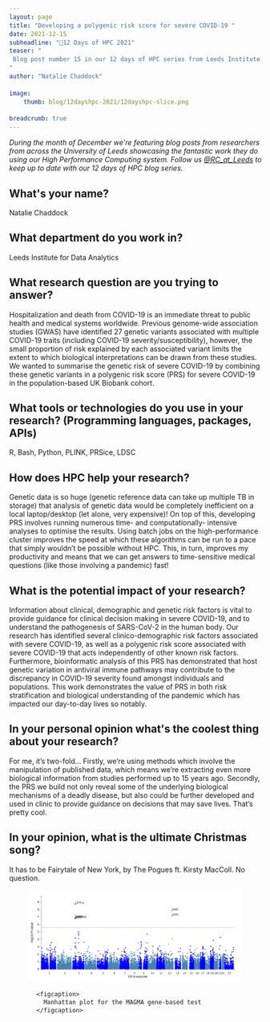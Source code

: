 ```yaml
---
layout: page
title: "Developing a polygenic risk score for severe COVID-19 "
date: 2021-12-15
subheadline: "🎄12 Days of HPC 2021"
teaser: "
 Blog post number 15 in our 12 days of HPC series from Leeds Institute for Data Analytics!
"
author: "Natalie Chaddock"

image:
    thumb: blog/12dayshpc-2021/12dayshpc-slice.png

breadcrumb: true
---
```


_During the month of December we're featuring blog posts from researchers from across the University of Leeds showcasing the fantastic work they do using our High Performance Computing system. Follow us [@RC_at_Leeds](https://twitter.com/RC_at_leeds) to keep up to date with our 12 days of HPC blog series._

## What's your name?

Natalie Chaddock

## What department do you work in?

Leeds Institute for Data Analytics

## What research question are you trying to answer?

Hospitalization and death from COVID-19 is an immediate threat to public health and medical systems worldwide. Previous genome-wide association studies (GWAS) have identified 27 genetic variants associated with multiple COVID-19 traits (including COVID-19 severity/susceptibility), however, the small proportion of risk explained by each associated variant limits the extent to which biological interpretations can be drawn from these studies. We wanted to summarise the genetic risk of severe COVID-19 by combining these genetic variants in a polygenic risk score (PRS) for severe COVID-19 in the population-based UK Biobank cohort. 

## What tools or technologies do you use in your research? (Programming languages, packages, APIs)

R, Bash, Python, PLINK, PRSice, LDSC

## How does HPC help your research?

Genetic data is so huge (genetic reference data can take up multiple TB in storage) that analysis of genetic data would be completely inefficient on a local laptop/desktop (let alone, very expensive)! On top of this, developing PRS involves running numerous time- and computationally- intensive analyses to optimise the results. Using batch jobs on the high-performance cluster improves the speed at which these algorithms can be run to a pace that simply wouldn’t be possible without HPC. This, in turn, improves my productivity and means that we can get answers to time-sensitive medical questions (like those involving a pandemic) fast!  

## What is the potential impact of your research?

Information about clinical, demographic and genetic risk factors is vital to provide guidance for clinical decision making in severe COVID-19, and to understand the pathogenesis of SARS-CoV-2 in the human body. Our research has identified several clinico-demographic risk factors associated with severe COVID-19, as well as a polygenic risk score associated with severe COVID-19 that acts independently of other known risk factors. Furthermore, bioinformatic analysis of this PRS has demonstrated that host genetic variation in antiviral immune pathways may contribute to the discrepancy in COVID-19 severity found amongst individuals and populations. This work demonstrates the value of PRS in both risk stratification and biological understanding of the pandemic which has impacted our day-to-day lives so notably.  

## In your personal opinion what's the coolest thing about your research?

For me, it’s two-fold... Firstly, we’re using methods which involve the manipulation of published data, which means we’re extracting even more biological information from studies performed up to 15 years ago. Secondly, the PRS we build not only reveal some of the underlying biological mechanisms of a deadly disease, but also could be further developed and used in clinic to provide guidance on decisions that may save lives. That’s pretty cool. 



## In your opinion, what is the ultimate Christmas song?

It has to be Fairytale of New York, by The Pogues ft. Kirsty MacColl. No question.  






  


<figure>
<div class='column' style='display:flex;'>


  <div class='row'>
    <img src="/images/blog/12dayshpc-2021/geneManhattan_FUMA_jobs151802_Natalie_Chaddock.png"
    alt="" />
    
      
      <figcaption>
        Manhattan plot for the MAGMA gene-based test
      </figcaption>    
    
  </div>

</div>

</figure>

